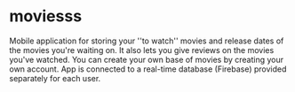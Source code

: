 # moviesss
Mobile application for storing your ''to watch'' movies and release dates of the movies you're waiting on. 
It also lets you give reviews on the movies you've watched. 
You can create your own base of movies by creating your own account.
App is connected to a real-time database (Firebase) provided separately for each user.
